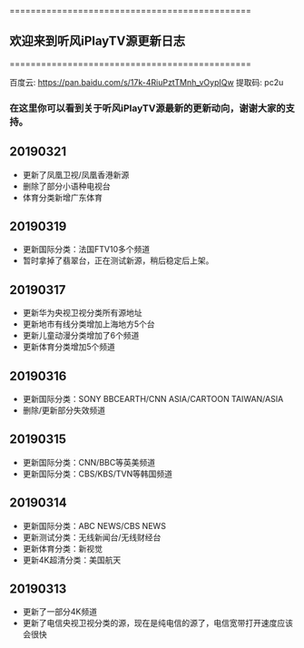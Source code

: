 ==============================================

## 欢迎来到听风iPlayTV源更新日志

==============================================

百度云: https://pan.baidu.com/s/17k-4RiuPztTMnh_vOypIQw 提取码: pc2u 

### 在这里你可以看到关于听风iPlayTV源最新的更新动向，谢谢大家的支持。

## 20190321
- 更新了凤凰卫视/凤凰香港新源
- 删除了部分小语种电视台
- 体育分类新增广东体育

## 20190319
- 更新国际分类：法国FTV10多个频道
- 暂时拿掉了翡翠台，正在测试新源，稍后稳定后上架。

## 20190317
- 更新华为央视卫视分类所有源地址
- 更新地市有线分类增加上海地方5个台
- 更新儿童动漫分类增加了6个频道
- 更新体育分类增加5个频道

## 20190316
- 更新国际分类：SONY BBCEARTH/CNN ASIA/CARTOON TAIWAN/ASIA
- 删除/更新部分失效频道

## 20190315
- 更新国际分类：CNN/BBC等英美频道
- 更新国际分类：CBS/KBS/TVN等韩国频道

## 20190314
- 更新国际分类：ABC NEWS/CBS NEWS
- 更新测试分类：无线新闻台/无线财经台
- 更新体育分类：新视觉
- 更新4K超清分类：美国航天

## 20190313
- 更新了一部分4K频道
- 更新了电信央视卫视分类的源，现在是纯电信的源了，电信宽带打开速度应该会很快


